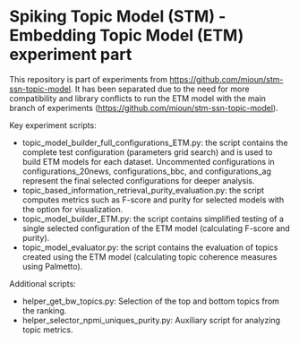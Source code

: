 # Spiking Topic Model (STM) - Embedding Topic Model (ETM) experiment part

This repository is part of experiments from https://github.com/mioun/stm-ssn-topic-model. It has been separated due to the need for more compatibility and library conflicts to run the ETM model with the main branch of experiments (https://github.com/mioun/stm-ssn-topic-model).

Key experiment scripts:
- topic_model_builder_full_configurations_ETM.py: the script contains the complete test configuration (parameters grid search) and is used to build ETM models for each dataset. Uncommented configurations in configurations_20news, configurations_bbc, and configurations_ag represent the final selected configurations for deeper analysis.
- topic_based_information_retrieval_purity_evaluation.py: the script computes metrics such as F-score and purity for selected models with the option for visualization.
- topic_model_builder_ETM.py: the script contains simplified testing of a single selected configuration of the ETM model (calculating F-score and purity).
- topic_model_evaluator.py: the script contains the evaluation of topics created using the ETM model (calculating topic coherence measures using Palmetto).

Additional scripts:
- helper_get_bw_topics.py: Selection of the top and bottom topics from the ranking.
- helper_selector_npmi_uniques_purity.py: Auxiliary script for analyzing topic metrics.
